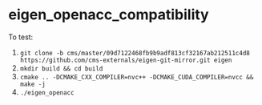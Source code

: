 # eigen_openacc_compatibility

To test:

1. `git clone -b cms/master/09d7122468fb9b9adf813cf32167ab212511c4d8 https://github.com/cms-externals/eigen-git-mirror.git eigen`
2. `mkdir build && cd build`
3. `cmake .. -DCMAKE_CXX_COMPILER=nvc++ -DCMAKE_CUDA_COMPILER=nvcc && make -j`
4. `./eigen_openacc`
